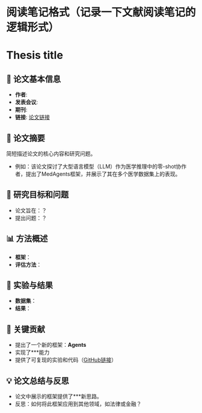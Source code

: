 # 阅读笔记格式（记录一下文献阅读笔记的逻辑形式）
# Thesis title
## 📖 论文基本信息
- **作者**:
- **发表会议**:
- **期刊**:
- **链接**: [论文链接]()
## 📝 论文摘要
简短描述论文的核心内容和研究问题。
- 例如：该论文探讨了大型语言模型（LLM）作为医学推理中的零-shot协作者，提出了MedAgents框架，并展示了其在多个医学数据集上的表现。
## 🧠 研究目标和问题
- 论文旨在：？
- 提出问题：？
## 📊 方法概述
- **框架**：
- **评估方法**：  
## 🔬 实验与结果
- **数据集**：
- **结果**：  
## 🧩 关键贡献
- 提出了一个新的框架：**Agents**
- 实现了***能力
- 提供了可复现的实验和代码（[GitHub链接]()）
## 💡 论文总结与反思
- 论文中展示的框架提供了***新思路。
- 反思：如何将此框架应用到其他领域，如法律或金融？

